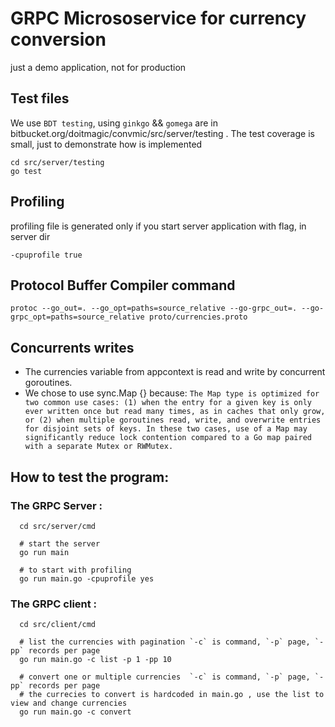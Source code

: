 # GRPC Micrososervice for currency conversion
 just a demo application, not for production


## Test files 
We use `BDT testing`, using `ginkgo` && `gomega` are in bitbucket.org/doitmagic/convmic/src/server/testing .
The test coverage is small, just to demonstrate how is implemented
```
cd src/server/testing
go test
```

## Profiling
 profiling file is generated only if you start server application with flag, in server dir  
  ```
  -cpuprofile true 
  ```

## Protocol Buffer Compiler  command
```protoc --go_out=. --go_opt=paths=source_relative --go-grpc_out=. --go-grpc_opt=paths=source_relative proto/currencies.proto```

## Concurrents writes
- The currencies variable from appcontext is read and write by concurrent goroutines.
- We chose to use sync.Map {} because: ```The Map type is optimized for two common use cases: (1) when the entry for a given key is only ever written once but read many times, as in caches that only grow, or (2) when multiple goroutines read, write, and overwrite entries for disjoint sets of keys. In these two cases, use of a Map may significantly reduce lock contention compared to a Go map paired with a separate Mutex or RWMutex.```

## How to test the program:

### The GRPC Server :
```
  cd src/server/cmd

  # start the server
  go run main

  # to start with profiling 
  go run main.go -cpuprofile yes 
``` 

### The GRPC client :
```
  cd src/client/cmd
  
  # list the currencies with pagination `-c` is command, `-p` page, `-pp` records per page  
  go run main.go -c list -p 1 -pp 10

  # convert one or multiple currencies  `-c` is command, `-p` page, `-pp` records per page 
  # the currecies to convert is hardcoded in main.go , use the list to view and change currencies
  go run main.go -c convert 

``` 
